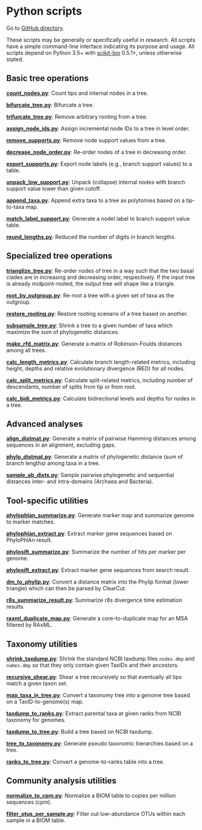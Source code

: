 Python scripts
==============

Go to [GitHub directory](https://github.com/biocore/wol/tree/master/code/scripts).

These scripts may be generally or specifically useful in research. All scripts have a simple command-line interface indicating its purpose and usage. All scripts depend on Python 3.5+ with [scikit-bio](http://scikit-bio.org/) 0.5.1+, unless otherwise stated.


Basic tree operations
---------------------

[**count_nodes.py**](count_nodes.py): Count tips and internal nodes in a tree.

[**bifurcate_tree.py**](bifurcate_tree.py): Bifurcate a tree.

[**trifurcate_tree.py**](trifurcate_tree.py): Remove arbitrary rooting from a tree.

[**assign_node_ids.py**](assign_node_ids.py): Assign incremental node IDs to a tree in level order.

[**remove_supports.py**](remove_supports.py): Remove node support values from a tree.

[**decrease_node_order.py**](decrease_node_order.py): Re-order nodes of a tree in decreasing order.

[**export_supports.py**](export_supports.py): Export node labels (e.g., branch support values) to a table.

[**unpack_low_support.py**](unpack_low_support.py): Unpack (collapse) internal nodes with branch support value lower than given cutoff.

[**append_taxa.py**](append_taxa.py): Append extra taxa to a tree as polytomies based on a tip-to-taxa map.

[**match_label_support.py**](match_label_support.py): Generate a nodel label to branch support value table.

[**round_lengths.py**](round_lengths.py): Reduced the number of digits in branch lengths.


Specialized tree operations
---------------------------

[**trianglize_tree.py**](trianglize_tree.py): Re-order nodes of tree in a way such that the two basal clades are in increasing and decreasing order, respectively. If the input tree is already midpoint-rooted, the output tree will shape like a triangle.

[**root_by_outgroup.py**](root_by_outgroup.py): Re-root a tree with a given set of taxa as the outgroup.

[**restore_rooting.py**](restore_rooting.py): Restore rooting scenario of a tree based on another. 

[**subsample_tree.py**](subsample_tree.py): Shrink a tree to a given number of taxa which maximize the sum of phylogenetic distances.

[**make_rfd_matrix.py**](make_rfd_matrix.py): Generate a matrix of Robinson-Foulds distances among all trees.

[**calc_length_metrics.py**](calc_length_metrics.py): Calculate branch length-related metrics, including height, depths and relative evolutionary divergence (RED) for all nodes.

[**calc_split_metrics.py**](calc_split_metrics.py): Calculate split-related metrics, including number of descendants, number of splits from tip or from root.

[**calc_bidi_metrics.py**](calc_bidi_metrics.py): Calculate bidirectional levels and depths for nodes in a tree.


Advanced analyses
-----------------

[**align_distmat.py**](align_distmat.py): Generate a matrix of pairwise Hamming distances among sequences in an alignment, excluding gaps.

[**phylo_distmat.py**](phylo_distmat.py): Generate a matrix of phylogenetic distance (sum of branch lengths) among taxa in a tree.

[**sample_ab_dists.py**](sample_ab_dists.py): Sample pairwise phylogenetic and sequential distances inter- and intra-domains (Archaea and Bacteria).


Tool-specific utilities
-----------------------

[**phylophlan_summarize.py**](phylophlan_summarize.py): Generate marker map and summarize genome to marker matches.

[**phylophlan_extract.py**](phylophlan_extract.py): Extract marker gene sequences based on PhyloPhlAn result.

[**phylosift_summarize.py**](phylosift_summarize.py): Summarize the number of hits per marker per genome.

[**phylosift_extract.py**](phylosift_extract.py): Extract marker gene sequences from search result.

[**dm_to_phylip.py**](dm_to_phylip.py): Convert a distance matrix into the Phylip format (lower triangle) which can then be parsed by ClearCut.

[**r8s_summarize_result.py**](r8s_summarize_result.py): Summarize r8s divergence time estimation results.

[**raxml_duplicate_map.py**](make_duplicate_map.py): Generate a core-to-duplicate map for an MSA filtered by RAxML.


Taxonomy utilities
------------------

[**shrink_taxdump.py**](shrink_taxdump.py): Shrink the standard NCBI taxdump files `nodes.dmp` and `names.dmp` so that they only contain given TaxIDs and their ancestors.

[**recursive_shear.py**](recursive_shear.py): Shear a tree recursively so that eventually all tips match a given taxon set.

[**map_taxa_in_tree.py**](map_taxa_in_tree.py): Convert a taxonomy tree into a genome tree based on a TaxID-to-genome(s) map.

[**taxdump_to_ranks.py**](taxdump_to_ranks.py): Extract parental taxa at given ranks from NCBI taxonomy for genomes.

[**taxdump_to_tree.py**](taxdump_to_tree.py): Build a tree based on NCBI taxdump.

[**tree_to_taxonomy.py**](tree_to_taxonomy.py): Generate pseudo taxonomic hierarchies based on a tree.

[**ranks_to_tree.py**](ranks_to_tree.py): Convert a genome-to-ranks table into a tree.


Community analysis utilities
----------------------------

[**normalize_to_cpm.py**](normalize_to_cpm.py): Normalize a BIOM table to copies per million sequences (cpm).

[**filter_otus_per_sample.py**](filter_otus_per_sample.py): Filter out low-abundance OTUs within each sample in a BIOM table.
